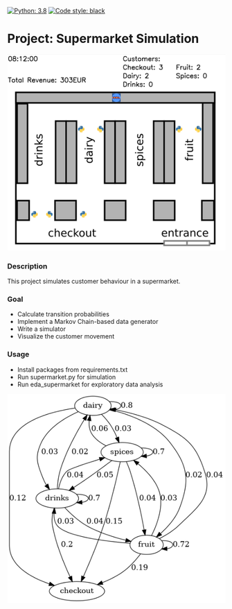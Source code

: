 [![Python: 3.8](https://img.shields.io/badge/python-3.8-blue.svg)](https://docs.python.org/3.8/)
[![Code style: black](https://img.shields.io/badge/code%20style-black-000000.svg)](https://github.com/psf/black)

# Project: Supermarket Simulation
![supermarket_visualization](images/supermarket.gif)
### Description

This project simulates customer behaviour in a supermarket.

### Goal

* Calculate transition probabilities
* Implement a Markov Chain-based data generator
* Write a simulator
* Visualize the customer movement

### Usage

* Install packages from requirements.txt
* Run supermarket.py for simulation
* Run eda_supermarket for exploratory data analysis

![transition_probabilites](images/transition.png)
